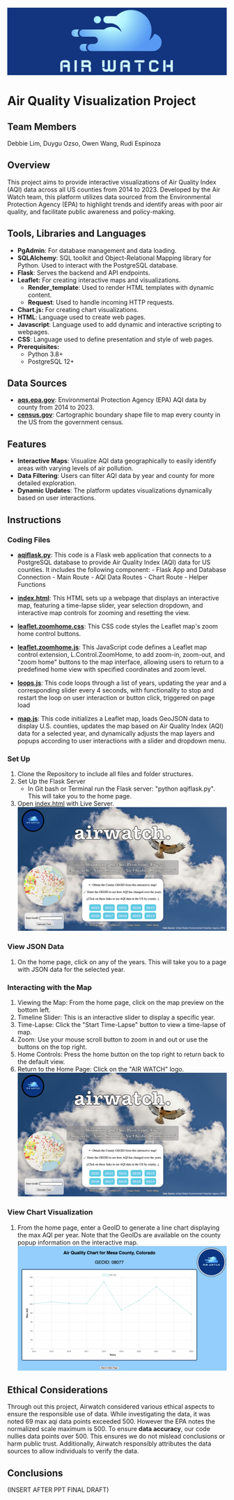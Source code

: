 ![LOGO](https://github.com/Dozsoybootcamp/air-watch_team5/blob/main/static/logo_ReadMe.png)
# Air Quality Visualization Project

## Team Members
Debbie Lim, Duygu Ozso, Owen Wang, Rudi Espinoza

## Overview
This project aims to provide interactive visualizations of Air Quality Index (AQI) data across all US counties from 2014 to 2023. Developed by the Air Watch team, this platform utilizes data sourced from the Environmental Protection Agency (EPA) to highlight trends and identify areas with poor air quality, and facilitate public awareness and policy-making.


## Tools, Libraries and Languages
- **PgAdmin**: For database management and data loading.
- **SQLAlchemy**: SQL toolkit and Object-Relational Mapping library for Python. Used to interact with the PostgreSQL database.
- **Flask**: Serves the backend and API endpoints.
- **Leaflet:** For creating interactive maps and visualizations.
    - **Render_template**: Used to render HTML templates with dynamic content.
    - **Request**: Used to handle incoming HTTP requests.
- **Chart.js:** For creating chart visualizations.
- **HTML**: Language used to create web pages.
- **Javascript**: Language used to add dynamic and interactive scripting to webpages.
- **CSS**: Language used to define presentation and style of web pages.
- **Prerequisites:**
    - Python 3.8+
    - PostgreSQL 12+

## Data Sources
- **[aqs.epa.gov](https://aqs.epa.gov/aqsweb/airdata/download_files.html#Annual)**: Environmental Protection Agency (EPA) AQI data by county from 2014 to 2023.
- **[census.gov](https://www.census.gov/geographies/mapping-files/time-series/geo/carto-boundary-file.html)**: Cartographic boundary shape file to map every county in the US from the government census.

## Features
- **Interactive Maps**: Visualize AQI data geographically to easily identify areas with varying levels of air pollution.
- **Data Filtering**: Users can filter AQI data by year and county for more detailed exploration.
- **Dynamic Updates**: The platform updates visualizations dynamically based on user interactions.
    
## Instructions
### Coding Files
- **[aqiflask.py](https://github.com/Dozsoybootcamp/air-watch_team5/blob/main/aqiflask.py)**: This code is a Flask web application that connects to a PostgreSQL database to provide Air Quality Index (AQI) data for US counties. It includes the following component:
       - Flask App and Database Connection
       - Main Route
       - AQI Data Routes
       - Chart Route
       - Helper Functions
       
- **[index.html](https://github.com/Dozsoybootcamp/air-watch_team5/blob/main/index.html)**: This HTML sets up a webpage that displays an interactive map, featuring a time-lapse slider, year selection dropdown, and interactive map controls for zooming and resetting the view.
- **[leaflet.zoomhome.css](https://github.com/Dozsoybootcamp/air-watch_team5/blob/main/leaflet.zoomhome.css)**: This CSS code styles the Leaflet map's zoom home control buttons.
- **[leaflet.zoomhome.js](https://github.com/Dozsoybootcamp/air-watch_team5/blob/main/leaflet.zoomhome.css)**: This JavaScript code defines a Leaflet map control extension, L.Control.ZoomHome, to add zoom-in, zoom-out, and "zoom home" buttons to the map interface, allowing users to return to a predefined home view with specified coordinates and zoom level.
- **[loops.js](https://github.com/Dozsoybootcamp/air-watch_team5/blob/main/loop.js)**: This code loops through a list of years, updating the year and a corresponding slider every 4 seconds, with functionality to stop and restart the loop on user interaction or button click, triggered on page load
- **[map.js](https://github.com/Dozsoybootcamp/air-watch_team5/blob/main/leaflet.zoomhome.min.js)**: This code initializes a Leaflet map, loads GeoJSON data to display U.S. counties, updates the map based on Air Quality Index (AQI) data for a selected year, and dynamically adjusts the map layers and popups according to user interactions with a slider and dropdown menu.

### Set Up
1. Clone the Repository to include all files and folder structures.
2. Set Up the Flask Server 
    - In Git bash or Terminal run the Flask server: "python aqiflask.py". This will take you to the home page.
3. Open [index.html](https://github.com/Dozsoybootcamp/air-watch_team5/blob/main/index.html) with Live Server.
![Figure 1: Home Web Page](https://github.com/Dozsoybootcamp/air-watch_team5/blob/main/static/homepage_screenshot.png)
    
### View JSON Data
1. On the home page, click on any of the years. This will take you to a page with JSON data for the selected year.

### Interacting with the Map
1. Viewing the Map: From the home page, click on the map preview on the bottom left.
2. Timeline Slider: This is an interactive slider to display a specific year. 
3. Time-Lapse: Click the "Start Time-Lapse" button to view a time-lapse of map.
4. Zoom: Use your mouse scroll button to zoom in and out or use the buttons on the top right.
5. Home Controls: Press the home button on the top right to return back to the default view.
6. Return to the Home Page: Click on the "AIR WATCH" logo.
![Figure 3: Interactive Map](https://github.com/Dozsoybootcamp/air-watch_team5/blob/main/static/homepage_screenshot.png)

### View Chart Visualization
1. From the home page, enter a GeoID to generate a line chart displaying the max AQI per year. Note that the GeoIDs are available on the county popup information on the interactive map.
![Figure 2: Charts](https://github.com/Dozsoybootcamp/air-watch_team5/blob/main/static/chart_screenshot.png)

## Ethical Considerations
Through out this project, Airwatch considered various ethical aspects to ensure the responsible use of data. While investigating the data, it was noted 69 max aqi data points exceeded 500. However the EPA notes the normalized scale maximum is 500. To ensure **data accuracy**, our code nullies data points over 500. This ensures we do not mislead conclusions or harm public trust. Additionally, Airwatch responsibly attributes the data sources to allow individuals to verify the data. 

## Conclusions
(INSERT AFTER PPT FINAL DRAFT)

